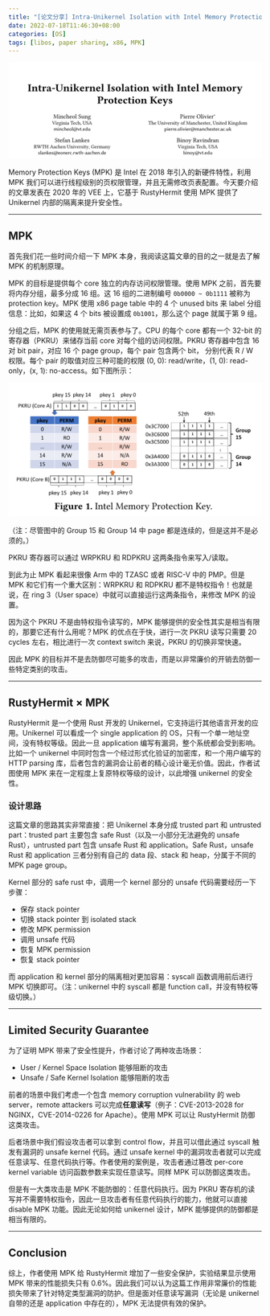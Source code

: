 ```yaml
---
title: "[论文分享] Intra-Unikernel Isolation with Intel Memory Protection Keys"
date: 2022-07-18T11:46:30+08:00
categories: [OS]
tags: [libos, paper sharing, x86, MPK]
---
```


![](title.png)

Memory Protection Keys (MPK) 是 Intel 在 2018 年引入的新硬件特性，利用 MPK 我们可以进行线程级别的页权限管理，并且无需修改页表配置。今天要介绍的文章发表在 2020 年的 VEE 上，它基于 RustyHermit 使用 MPK 提供了 Unikernel 内部的隔离来提升安全性。

---

## MPK

首先我们花一些时间介绍一下 MPK 本身，我阅读这篇文章的目的之一就是去了解 MPK 的机制原理。

MPK 的目标是提供每个 core 独立的内存访问权限管理。使用 MPK 之前，首先要将内存分组，最多分成 16 组。这 16 组的二进制编号 `0b0000 ~ 0b1111` 被称为 protection key。MPK 使用 x86 page table 中的 4 个 unused bits 来 label 分组信息：比如，如果这 4 个 bits 被设置成 `0b1001`，那么这个 page 就属于第 9 组。

分组之后，MPK 的使用就无需页表参与了。CPU 的每个 core 都有一个 32-bit 的寄存器（PKRU）来储存当前 core 对每个组的访问权限。PKRU 寄存器中包含 16 对 bit pair，对应 16 个 page group，每个 pair 包含两个 bit， 分别代表 R / W 权限。每个 pair 的取值对应三种可能的权限 (0, 0): read/write，(1, 0): read-only，(x, 1): no-access。如下图所示：

![MPK](MPK.png)

（注：尽管图中的 Group 15 和 Group 14 中 page 都是连续的，但是这并不是必须的。）

PKRU 寄存器可以通过 WRPKRU 和 RDPKRU 这两条指令来写入/读取。

到此为止 MPK 看起来很像 Arm 中的 TZASC 或者 RISC-V 中的 PMP。但是 MPK 和它们有一个重大区别：WRPKRU 和 RDPKRU 都不是特权指令！也就是说，在 ring 3（User space）中就可以直接运行这两条指令，来修改 MPK 的设置。

因为这个 PKRU 不是由特权指令读写的，MPK 能够提供的安全性其实是相当有限的，那要它还有什么用呢？MPK 的优点在于快，进行一次 PKRU 读写只需要 20 cycles 左右，相比进行一次 context switch 来说，PKRU 的切换非常快速。

因此 MPK 的目标并不是去防御尽可能多的攻击，而是以非常廉价的开销去防御一些特定类别的攻击。

---

## RustyHermit $\times$ MPK

RustyHermit 是一个使用 Rust 开发的 Unikernel，它支持运行其他语言开发的应用。Unikernel 可以看成一个 single application 的 OS，只有一个单一地址空间，没有特权等级。因此一旦 application 编写有漏洞，整个系统都会受到影响。比如一个 unikernel 中同时包含一个经过形式化验证的加密库，和一个用户编写的 HTTP parsing 库，后者包含的漏洞会让前者的精心设计毫无价值。因此，作者试图使用 MPK 来在一定程度上复原特权等级的设计，以此增强 unikernel 的安全性。

### 设计思路

这篇文章的思路其实非常直接：把 Unikernel 本身分成 trusted part 和 untrusted part：trusted part 主要包含 safe Rust（以及一小部分无法避免的 unsafe Rust），untrusted part 包含 unsafe Rust 和 application。Safe Rust，unsafe Rust 和 application 三者分别有自己的 data 段、stack 和 heap，分属于不同的 MPK page group。

Kernel 部分的 safe rust 中，调用一个 kernel 部分的 unsafe 代码需要经历一下步骤：
- 保存 stack pointer
- 切换 stack pointer 到 isolated stack
- 修改 MPK permission
- 调用 unsafe 代码
- 恢复 MPK permission
- 恢复 stack pointer

而 application 和 kernel 部分的隔离相对更加容易：syscall 函数调用前后进行 MPK 切换即可。（注：unikernel 中的 syscall 都是 function call，并没有特权等级切换。）

---

## Limited Security Guarantee

为了证明 MPK 带来了安全性提升，作者讨论了两种攻击场景：
- User / Kernel Space Isolation 能够阻断的攻击
- Unsafe / Safe Kernel Isolation 能够阻断的攻击

前者的场景中我们考虑一个包含 memory corruption vulnerability 的 web server，remote attackers 可以完成**任意读写**（例子：CVE-2013-2028 for NGINX，CVE-2014-0226 for Apache）。使用 MPK 可以让 RustyHermit 防御这类攻击。

后者场景中我们假设攻击者可以拿到 control flow，并且可以借此通过 syscall 触发有漏洞的 unsafe kernel 代码。通过 unsafe kernel 中的漏洞攻击者就可以完成任意读写、任意代码执行等。作者使用的案例是，攻击者通过篡改 per-core kernel variable 访问函数参数来实现任意读写。同样 MPK 可以防御这类攻击。

但是有一大类攻击是 MPK 不能防御的：任意代码执行。因为 PKRU 寄存机的读写并不需要特权指令，因此一旦攻击者有任意代码执行的能力，他就可以直接 disable MPK 功能。因此无论如何给 unikernel 设计，MPK 能够提供的防御都是相当有限的。

---

## Conclusion

综上，作者使用 MPK 给 RustyHermit 增加了一些安全保护，实验结果显示使用 MPK 带来的性能损失只有 0.6%。因此我们可以认为这篇工作用非常廉价的性能损失带来了针对特定类型漏洞的防护。但是面对任意读写漏洞（无论是 unikernel 自带的还是 application 中存在的），MPK 无法提供有效的保护。